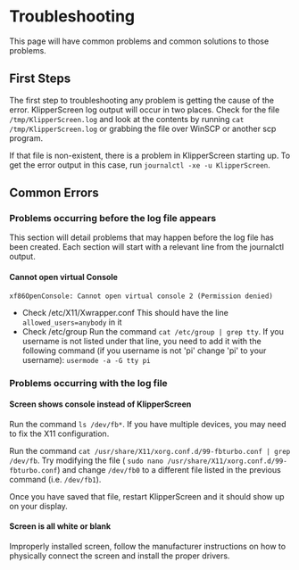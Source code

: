# Troubleshooting

This page will have common problems and common solutions to those problems.

## First Steps

The first step to troubleshooting any problem is getting the cause of the error. KlipperScreen log output will occur
in two places. Check for the file `/tmp/KlipperScreen.log` and look at the contents by running
`cat /tmp/KlipperScreen.log` or grabbing the file over WinSCP or another scp program.

If that file is non-existent, there is a problem in KlipperScreen starting up. To get the error output in this case,
run `journalctl -xe -u KlipperScreen`.


## Common Errors

### Problems occurring before the log file appears

This section will detail problems that may happen before the log file has been created. Each section will start with a
relevant line from the journalctl output.

#### Cannot open virtual Console
```
xf86OpenConsole: Cannot open virtual console 2 (Permission denied)
```

* Check /etc/X11/Xwrapper.conf
This should have the line `allowed_users=anybody` in it
* Check /etc/group
Run the command `cat /etc/group | grep tty`. If you username is not listed under that line, you need to add it with the
following command (if you username is not 'pi' change 'pi' to your username):
`usermode -a -G tty pi`


### Problems occurring with the log file

#### Screen shows console instead of KlipperScreen
Run the command `ls /dev/fb*`. If you have multiple devices, you may need to fix the X11 configuration.

Run the command `cat /usr/share/X11/xorg.conf.d/99-fbturbo.conf | grep /dev/fb`. Try modifying the file (
`sudo nano /usr/share/X11/xorg.conf.d/99-fbturbo.conf`) and change `/dev/fb0` to a different file listed in the
previous command (i.e. `/dev/fb1`).

Once you have saved that file, restart KlipperScreen and it should show up on your display.

#### Screen is all white or blank

Improperly installed screen, follow the manufacturer instructions on how to physically connect the screen and install the proper drivers.
